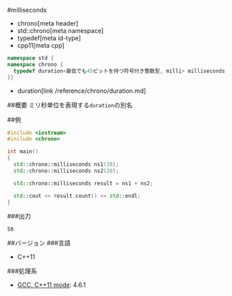 #milliseconds
* chrono[meta header]
* std::chrono[meta namespace]
* typedef[meta id-type]
* cpp11[meta cpp]

```cpp
namespace std {
namespace chrono {
  typedef duration<最低でも45ビットを持つ符号付き整数型, milli> milliseconds;
}}
```
* duration[link /reference/chrono/duration.md]

##概要
ミリ秒単位を表現する`duration`の別名

##例
```cpp
#include <iostream>
#include <chrono>

int main()
{
  std::chrono::milliseconds ns1(30);
  std::chrono::milliseconds ns2(20);

  std::chrono::milliseconds result = ns1 + ns2;

  std::cout << result.count() << std::endl;
}
```

###出力
```
50
```

##バージョン
###言語
- C++11

###処理系
- [GCC, C++11 mode](/implementation.md#gcc): 4.6.1

